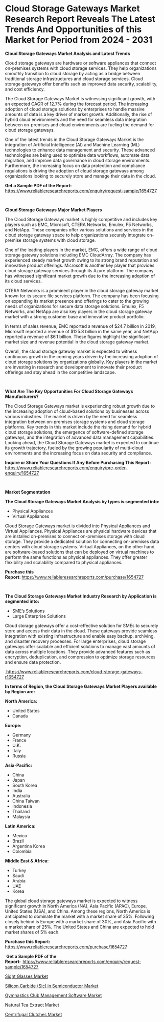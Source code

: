 <p><h1>Cloud Storage Gateways Market Research Report Reveals The Latest Trends And Opportunities of this Market for Period from 2024 - 2031</h1></p><p><strong>Cloud Storage Gateways Market Analysis and Latest Trends</strong></p>
<p><p>Cloud storage gateways are hardware or software appliances that connect on-premises systems with cloud storage services. They help organizations smoothly transition to cloud storage by acting as a bridge between traditional storage infrastructures and cloud storage services. Cloud storage gateways offer benefits such as improved data security, scalability, and cost efficiency.</p><p>The Cloud Storage Gateways Market is witnessing significant growth, with an expected CAGR of 12.7% during the forecast period. The increasing adoption of cloud storage solutions by enterprises to handle massive amounts of data is a key driver of market growth. Additionally, the rise of hybrid cloud environments and the need for seamless data integration between on-premises and cloud environments are fueling the demand for cloud storage gateways.</p><p>One of the latest trends in the Cloud Storage Gateways Market is the integration of Artificial Intelligence (AI) and Machine Learning (ML) technologies to enhance data management and security. These advanced technologies are being used to optimize data workflows, automate data migration, and improve data governance in cloud storage environments. Furthermore, the increasing focus on data protection and compliance regulations is driving the adoption of cloud storage gateways among organizations looking to securely store and manage their data in the cloud.</p></p>
<p><strong>Get a Sample PDF of the Report:&nbsp;</strong> <a href="https://www.reliableresearchreports.com/enquiry/request-sample/1654727">https://www.reliableresearchreports.com/enquiry/request-sample/1654727</a></p>
<p>&nbsp;</p>
<p><strong>Cloud Storage Gateways Major Market Players</strong></p>
<p><p>The Cloud Storage Gateways market is highly competitive and includes key players such as EMC, Microsoft, CTERA Networks, Emulex, F5 Networks, and NetApp. These companies offer various solutions and services in the cloud storage gateway space to help organizations securely integrate on-premise storage systems with cloud storage.</p><p>One of the leading players in the market, EMC, offers a wide range of cloud storage gateway solutions including EMC CloudArray. The company has experienced steady market growth owing to its strong brand reputation and innovative product offerings. Microsoft is another key player that provides cloud storage gateway services through its Azure platform. The company has witnessed significant market growth due to the increasing adoption of its cloud services.</p><p>CTERA Networks is a prominent player in the cloud storage gateway market known for its secure file services platform. The company has been focusing on expanding its market presence and offerings to cater to the growing needs of organizations for secure data storage solutions. Emulex, F5 Networks, and NetApp are also key players in the cloud storage gateway market with a strong customer base and innovative product portfolio.</p><p>In terms of sales revenue, EMC reported a revenue of $24.7 billion in 2019, Microsoft reported a revenue of $125.8 billion in the same year, and NetApp reported a revenue of $6.1 billion. These figures highlight the significant market size and revenue potential in the cloud storage gateway market.</p><p>Overall, the cloud storage gateway market is expected to witness continuous growth in the coming years driven by the increasing adoption of cloud storage solutions by organizations globally. Key players in the market are investing in research and development to innovate their product offerings and stay ahead in the competitive landscape.</p></p>
<p>&nbsp;</p>
<p><strong>What Are The Key Opportunities For Cloud Storage Gateways Manufacturers?</strong></p>
<p><p>The Cloud Storage Gateways market is experiencing robust growth due to the increasing adoption of cloud-based solutions by businesses across various industries. The market is driven by the need for seamless integration between on-premises storage systems and cloud storage platforms. Key trends in this market include the rising demand for hybrid cloud storage solutions, the emergence of software-defined storage gateways, and the integration of advanced data management capabilities. Looking ahead, the Cloud Storage Gateways market is expected to continue its growth trajectory, fueled by the growing popularity of multi-cloud environments and the increasing focus on data security and compliance.</p></p>
<p><strong>Inquire or Share Your Questions If Any Before Purchasing This Report:</strong> <a href="https://www.reliableresearchreports.com/enquiry/pre-order-enquiry/1654727">https://www.reliableresearchreports.com/enquiry/pre-order-enquiry/1654727</a></p>
<p>&nbsp;</p>
<p><strong>Market Segmentation</strong></p>
<p><strong>The Cloud Storage Gateways Market Analysis by types is segmented into:</strong></p>
<p><ul><li>Physical Appliances</li><li>Virtual Appliances</li></ul></p>
<p><p>Cloud Storage Gateways market is divided into Physical Appliances and Virtual Appliances. Physical Appliances are physical hardware devices that are installed on-premises to connect on-premises storage with cloud storage. They provide a dedicated solution for connecting on-premises data centers with cloud storage systems. Virtual Appliances, on the other hand, are software-based solutions that can be deployed on virtual machines to perform the same functions as physical appliances. They offer greater flexibility and scalability compared to physical appliances.</p></p>
<p><strong>Purchase this Report:&nbsp;</strong><a href="https://www.reliableresearchreports.com/purchase/1654727">https://www.reliableresearchreports.com/purchase/1654727</a></p>
<p>&nbsp;</p>
<p><strong>The Cloud Storage Gateways Market Industry Research by Application is segmented into:</strong></p>
<p><ul><li>SME’s Solutions</li><li>Large Enterprise Solutions</li></ul></p>
<p><p>Cloud storage gateways offer a cost-effective solution for SMEs to securely store and access their data in the cloud. These gateways provide seamless integration with existing infrastructure and enable easy backup, archiving, and disaster recovery processes. For large enterprises, cloud storage gateways offer scalable and efficient solutions to manage vast amounts of data across multiple locations. They provide advanced features such as encryption, deduplication, and compression to optimize storage resources and ensure data protection.</p></p>
<p><a href="https://www.reliableresearchreports.com/cloud-storage-gateways-r1654727">&nbsp;https://www.reliableresearchreports.com/cloud-storage-gateways-r1654727</a></p>
<p><strong>In terms of Region, the Cloud Storage Gateways Market Players available by Region are:</strong></p>
<p>
    <p> <strong> North America: </strong>
        <ul>
            <li>United States</li>
            <li>Canada</li>
        </ul>
        </p> 
    <p> <strong> Europe: </strong>
        <ul>
            <li>Germany</li>
            <li>France</li>
            <li>U.K.</li>
            <li>Italy</li>
            <li>Russia</li>
        </ul>
        </p> 
    <p> <strong> Asia-Pacific: </strong>
        <ul>
            <li>China</li>
            <li>Japan</li>
            <li>South Korea</li>
            <li>India</li>
            <li>Australia</li>
            <li>China Taiwan</li>
            <li>Indonesia</li>
            <li>Thailand</li>
            <li>Malaysia</li>
        </ul>
        </p> 
    <p> <strong> Latin America: </strong>
        <ul>
            <li>Mexico</li>
            <li>Brazil</li>
            <li>Argentina Korea</li>
            <li>Colombia</li>
        </ul>
        </p> 
    <p> <strong> Middle East & Africa: </strong>
        <ul>
            <li>Turkey</li>
            <li>Saudi</li>
            <li>Arabia</li>
            <li>UAE</li>
            <li>Korea</li>
        </ul>
    </p>
    </p>
<p><p>The global cloud storage gateways market is expected to witness significant growth in North America (NA), Asia Pacific (APAC), Europe, United States (USA), and China. Among these regions, North America is anticipated to dominate the market with a market share of 35%. Following closely behind is Europe with a market share of 30%, and Asia Pacific with a market share of 25%. The United States and China are expected to hold market shares of 5% each.</p></p>
<p><strong>Purchase this Report: </strong><a href="https://www.reliableresearchreports.com/purchase/1654727">https://www.reliableresearchreports.com/purchase/1654727</a></p>
<p>&nbsp;<strong>Get a Sample PDF of the Report:&nbsp;&nbsp;</strong><a href="https://www.reliableresearchreports.com/enquiry/request-sample/1654727">https://www.reliableresearchreports.com/enquiry/request-sample/1654727</a></p>
<p><strong></strong></p>
<p><p><a href="https://issuu.com/reportprime-2/docs/sight-glasses-market-size-2030.pptx">Sight Glasses Market</a></p><p><a href="https://www.linkedin.com/pulse/insights-silicon-carbide-sic-semiconductor-market-share-competitive-bxkuc">Silicon Carbide (Sic) in Semiconductor Market</a></p><p><a href="https://github.com/provorikovar/Market-Research-Report-List-5/blob/main/gymnastics-club-management-software-market.md">Gymnastics Club Management Software Market</a></p><p><a href="https://www.linkedin.com/pulse/natural-tea-extract-market-size-type-green-extractblack-extractwhite-0tlyc">Natural Tea Extract Market</a></p><p><a href="https://issuu.com/reportprime-2/docs/centrifugal-clutches-market-size-2030.pptx">Centrifugal Clutches Market</a></p></p>